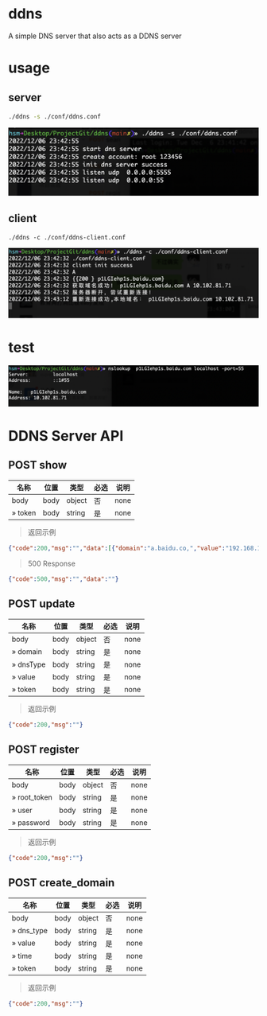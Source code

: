 # ddns
A simple DNS server that also acts as a DDNS server


# usage
## server

```bash
./ddns -s ./conf/ddns.conf 
```
![server](docs/images/server.png)

## client
```text
./ddns -c ./conf/ddns-client.conf
```
![client](docs/images/client.png)


# test

![dns_test](docs/images/dns_test.png)

# DDNS Server API

## POST show

|名称|位置|类型|必选|说明|
|---|---|---|---|---|
|body|body|object| 否 |none|
|» token|body|string| 是 |none|

> 返回示例

```json
{"code":200,"msg":"","data":[{"domain":"a.baidu.co,","value":"192.168.1.1","dns_type":"A","ttl":0},{"domain":"aaaa.baidu.com","value":"\u003cnil\u003e","dns_type":"A","ttl":0},{"domain":"cname.baidu.com","value":"cname.baidu.co","dns_type":"CNAME","ttl":0}]}
```

> 500 Response

```json
{"code":500,"msg":"","data":""}
```

## POST update

|名称|位置|类型|必选|说明|
|---|---|---|---|---|
|body|body|object| 否 |none|
|» domain|body|string| 是 |none|
|» dnsType|body|string| 是 |none|
|» value|body|string| 是 |none|
|» token|body|string| 是 |none|

> 返回示例

```json
{"code":200,"msg":""}
```


## POST register

|名称|位置|类型|必选|说明|
|---|---|---|---|---|
|body|body|object| 否 |none|
|» root_token|body|string| 是 |none|
|» user|body|string| 是 |none|
|» password|body|string| 是 |none|


> 返回示例

```json
{"code":200,"msg":""}
```


## POST create_domain

|名称|位置|类型|必选|说明|
|---|---|---|---|---|
|body|body|object| 否 |none|
|» dns_type|body|string| 是 |none|
|» value|body|string| 是 |none|
|» time|body|string| 是 |none|
|» token|body|string| 是 |none|


> 返回示例

```json
{"code":200,"msg":""}
```





